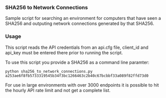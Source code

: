 ### SHA256 to Network Connections

Sample script for searching an environment for computers that have seen a SHA256 and outputing network connections generated by that SHA256.

### Usage
This script reads the API credentials from an api.cfg file, client_id and api_key must be entered there prior to running the script.

To use this script you provide a SHA256 as a command line paramter:
```
python sha256_to_network_connections.py a253ae6f8fb5733319545b34f3bc1266463c2b40c67bcbbf33a089f82ffd73d0
```

For use in large environments with over 3000 endpoints it is possible to hit the hourly API rate limit and not get a complete list.

